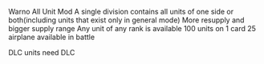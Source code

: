 Warno All Unit Mod
A single division contains all units of one side or both(including units that exist only in general mode)
More resupply and bigger supply range
Any unit of any rank is available
100 units on 1 card
25 airplane available in battle

DLC units need DLC